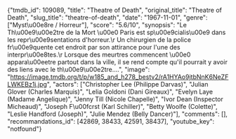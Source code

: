{"tmdb_id": 109089, "title": "Theatre of Death", "original_title": "Theatre of Death", "slug_title": "theatre-of-death", "date": "1967-11-01", "genre": ["Myst\u00e8re / Horreur"], "score": "5.6/10", "synopsis": "Le Th\u00e9\u00e2tre de la Mort \u00e0 Paris est sp\u00e9cialis\u00e9 dans les repr\u00e9sentations d'horreur.\r Un chirurgien de la police fr\u00e9quente cet endroit par son attirance pour l'une des interpr\u00e8tes.\r Lorsque des meurtres commencent \u00e0 appara\u00eetre partout dans la ville, il se rend compte qu'il pourrait y avoir des liens avec le th\u00e9\u00e2tre....", "image": "https://image.tmdb.org/t/p/w185_and_h278_bestv2/rA1HYAo9jtbNnK6NeZFLWKEBz1j.jpg", "actors": ["Christopher Lee (Philippe Darvas)", "Julian Glover (Charles Marquis)", "Lelia Goldoni (Dani Gireaux)", "Evelyn Laye (Madame Angelique)", "Jenny Till (Nicole Chapelle)", "Ivor Dean (Inspector Micheaud)", "Joseph F\u00fcrst (Karl Schiller)", "Betty Woolfe (Colette)", "Leslie Handford (Joseph)", "Julie Mendez (Belly Dancer)"], "comments": [], "recommandations_id": [42869, 38433, 42591, 38437], "youtube_key": "notfound"}